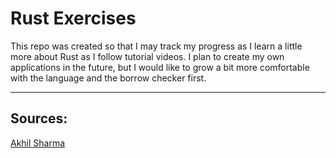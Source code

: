 # Rust Exercises

This repo was created so that I may track my progress as I learn a little more about Rust as I follow tutorial videos.
I plan to create my own applications in the future, but I would like to grow a bit more comfortable with the language
and the borrow checker first.

---

## Sources:
[Akhil Sharma](https://www.youtube.com/@AkhilSharmaTech)
